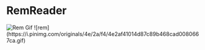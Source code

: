 # RemReader

<img src="https://i.pinimg.com/originals/4e/2a/f4/4e2af41014d87c89b468cad0080667ca.gif" alt="Rem Gif" />
![rem](https://i.pinimg.com/originals/4e/2a/f4/4e2af41014d87c89b468cad0080667ca.gif)
